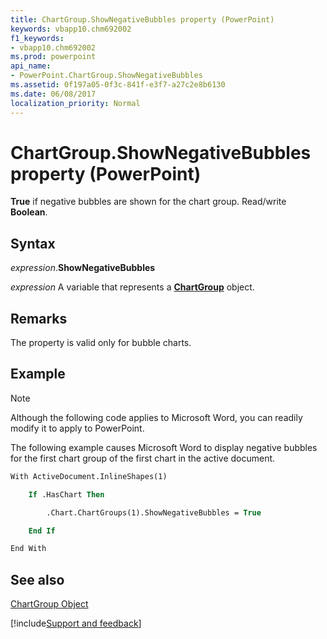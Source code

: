 ```yaml
---
title: ChartGroup.ShowNegativeBubbles property (PowerPoint)
keywords: vbapp10.chm692002
f1_keywords:
- vbapp10.chm692002
ms.prod: powerpoint
api_name:
- PowerPoint.ChartGroup.ShowNegativeBubbles
ms.assetid: 0f197a05-0f3c-841f-e3f7-a27c2e8b6130
ms.date: 06/08/2017
localization_priority: Normal
---
```



# ChartGroup.ShowNegativeBubbles property (PowerPoint)

 **True** if negative bubbles are shown for the chart group. Read/write **Boolean**.


## Syntax

_expression_.**ShowNegativeBubbles**

_expression_ A variable that represents a **[ChartGroup](PowerPoint.ChartGroup.md)** object.


## Remarks

The property is valid only for bubble charts. 


## Example




> [!NOTE] 
> Although the following code applies to Microsoft Word, you can readily modify it to apply to PowerPoint.

The following example causes Microsoft Word to display negative bubbles for the first chart group of the first chart in the active document.




```vb
With ActiveDocument.InlineShapes(1)

    If .HasChart Then

        .Chart.ChartGroups(1).ShowNegativeBubbles = True

    End If

End With
```


## See also


[ChartGroup Object](PowerPoint.ChartGroup.md)

[!include[Support and feedback](~/includes/feedback-boilerplate.md)]